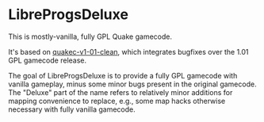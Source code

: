 # LibreProgsDeluxe

This is mostly-vanilla, fully GPL Quake gamecode.

It's based on [quakec-v1-01-clean](https://gitlab.com/quakec-v1-01-clean/quakec-v1-01-clean), which integrates bugfixes over the 1.01 GPL gamecode release.

The goal of LibreProgsDeluxe is to provide a fully GPL gamecode with vanilla gameplay, minus some minor bugs present in the original gamecode. The "Deluxe" part of the name refers to relatively minor additions for mapping convenience to replace, e.g., some map hacks otherwise necessary with fully vanilla gamecode.
